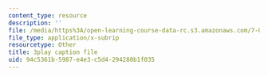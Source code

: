 ```yaml
---
content_type: resource
description: ''
file: /media/https%3A/open-learning-course-data-rc.s3.amazonaws.com/7-016-introductory-biology-fall-2018/94c5361b5987e4e3c5d4294280b1f035_aKTOS0Nrlug.srt
file_type: application/x-subrip
resourcetype: Other
title: 3play caption file
uid: 94c5361b-5987-e4e3-c5d4-294280b1f035
---
```

